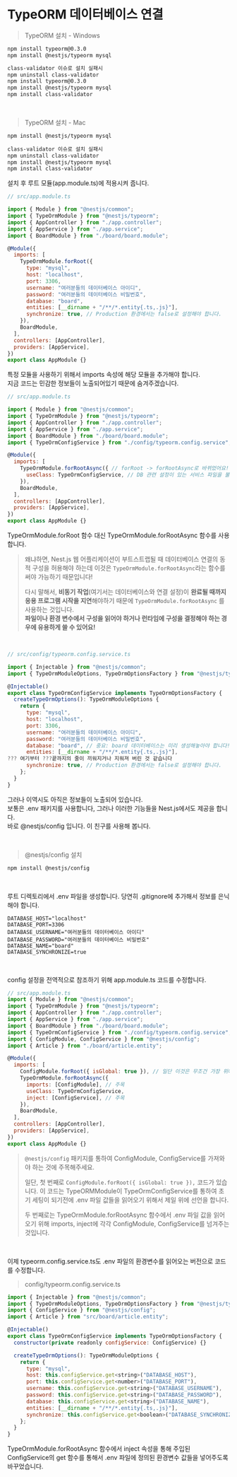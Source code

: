 # TypeORM 데이터베이스 연결

> TypeORM 설치 - Windows
```bash
npm install typeorm@0.3.0
npm install @nestjs/typeorm mysql

class-validator 이슈로 설치 실패시
npm uninstall class-validator
npm install typeorm@0.3.0
npm install @nestjs/typeorm mysql
npm install class-validator
```

<br>

> TypeORM 설치 - Mac

```bash
npm install @nestjs/typeorm mysql
 
class-validator 이슈로 설치 실패시
npm uninstall class-validator
npm install @nestjs/typeorm mysql
npm install class-validator
```

설치 후 루트 모듈(app.module.ts)에 적용시켜 줍니다.
```JavaScript
// src/app.module.ts

import { Module } from "@nestjs/common";
import { TypeOrmModule } from "@nestjs/typeorm";
import { AppController } from "./app.controller";
import { AppService } from "./app.service";
import { BoardModule } from "./board/board.module";

@Module({
  imports: [
    TypeOrmModule.forRoot({
      type: "mysql",
      host: "localhost",
      port: 3306,
      username: "여러분들의 데이터베이스 아이디",
      password: "여러분들의 데이터베이스 비밀번호",
      database: "board",
      entities: [__dirname + "/**/*.entity{.ts,.js}"],
      synchronize: true, // Production 환경에서는 false로 설정해야 합니다.
    }),
    BoardModule,
  ],
  controllers: [AppController],
  providers: [AppService],
})
export class AppModule {}
```
특정 모듈을 사용하기 위해서 imports 속성에 해당 모듈을 추가해야 합니다.  
지금 코드는 민감한 정보들이 노출되어있기 때문에 숨겨주겠습니다.

```JavaScript
// src/app.module.ts

import { Module } from "@nestjs/common";
import { TypeOrmModule } from "@nestjs/typeorm";
import { AppController } from "./app.controller";
import { AppService } from "./app.service";
import { BoardModule } from "./board/board.module";
import { TypeOrmConfigService } from "./config/typeorm.config.service";

@Module({
  imports: [
    TypeOrmModule.forRootAsync({ // forRoot -> forRootAsync로 바뀌었어요!
      useClass: TypeOrmConfigService, // DB 관련 설정이 있는 서비스 파일을 불러와요!
    }),
    BoardModule,
  ],
  controllers: [AppController],
  providers: [AppService],
})
export class AppModule {}
```
TypeOrmModule.forRoot 함수 대신 TypeOrmModule.forRootAsync 함수를 사용 합니다.
> 왜냐하면, Nest.js 웹 어플리케이션이 부트스트랩될 때 데이터베이스 연결의 동적 구성을 허용해야 하는데 이것은 `TypeOrmModule.forRootAsync`라는 함수를 써야 가능하기 때문입니다!  
> 
> 다시 말해서, **비동기 작업**(여기서는 데이터베이스와 연결 설정)이 **완료될 때까지 응용 프로그램 시작을 지연**해야하기 때문에 `TypeOrmModule.forRootAsync` 를 사용하는 것입니다.  
> **파일이나 환경 변수에서 구성을 읽어야 하거나 런타임에 구성을 결정해야 하는 경우에 유용하게 쓸 수 있어요!**

<br>

```JavaScript
// src/config/typeorm.config.service.ts

import { Injectable } from "@nestjs/common";
import { TypeOrmModuleOptions, TypeOrmOptionsFactory } from "@nestjs/typeorm";

@Injectable()
export class TypeOrmConfigService implements TypeOrmOptionsFactory {
  createTypeOrmOptions(): TypeOrmModuleOptions {
    return {
      type: "mysql",
      host: "localhost",
      port: 3306,
      username: "여러분들의 데이터베이스 아이디",
      password: "여러분들의 데이터베이스 비밀번호",
      database: "board", // 중요: board 데이터베이스는 미리 생성해놓아야 합니다!
      entities: [__dirname + "/**/*.entity{.ts,.js}"],
??? 여기부터 ???끝까지의 줄이 끼워지거나 지워져 버린 것 같습니다
      synchronize: true, // Production 환경에서는 false로 설정해야 합니다.
    };
  }
}
```
그러나 이역시도 아직은 정보들이 노출되어 있습니다.  
보통은 .env 패키지를 사용합니다, 그러나 이러한 기능들을 Nest.js에서도 제공을 합니다.  
바로 @nestjs/config 입니다. 이 친구를 사용해 봅니다.

<br>

> @nestjs/config 설치
```bash
npm install @nestjs/config
```

<br>

루트 디렉토리에서 .env 파일을 생성합니다. 당연히 .gitignore에 추가해서 정보를 은닉해야 합니다.
```text
DATABASE_HOST="localhost"
DATABASE_PORT=3306
DATABASE_USERNAME="여러분들의 데이터베이스 아이디"
DATABASE_PASSWORD="여러분들의 데이터베이스 비밀번호"
DATABASE_NAME="board"
DATABASE_SYNCHRONIZE=true
```

<br>

config 설정을 전역적으로 참조하기 위해 app.module.ts 코드를 수정합니다.

```JavaScript
// src/app.module.ts
import { Module } from "@nestjs/common";
import { TypeOrmModule } from "@nestjs/typeorm";
import { AppController } from "./app.controller";
import { AppService } from "./app.service";
import { BoardModule } from "./board/board.module";
import { TypeOrmConfigService } from "./config/typeorm.config.service";
import { ConfigModule, ConfigService } from "@nestjs/config";
import { Article } from "./board/article.entity";

@Module({
  imports: [
    ConfigModule.forRoot({ isGlobal: true }), // 일단 이것은 무조건 가장 위에서!
    TypeOrmModule.forRootAsync({
      imports: [ConfigModule], // 주목
      useClass: TypeOrmConfigService,
      inject: [ConfigService], // 주목
    }),
    BoardModule,
  ],
  controllers: [AppController],
  providers: [AppService],
})
export class AppModule {}
```
> `@nestjs/config` 패키지를 통하여 ConfigModule, ConfigService를 가져와야 하는 것에 주목해주세요. 
> 
> 일단, 첫 번째로 `ConfigModule.forRoot({ isGlobal: true }),` 코드가 있습니다. 이 코드는 TypeORMModule이 TypeOrmConfigService를 통하여 초기 세팅이 되기전에 .env 파일 값들을 읽어오기 위해서 제일 위에 선언을 합니다. 
> 
> 두 번째로는 TypeOrmModule.forRootAsync 함수에서 .env 파일 값을 읽어오기 위해 imports, inject에 각각 ConfigModule, ConfigService를 넘겨주는 것입니다.

<br>

이제 typeorm.config.service.ts도 .env 파일의 환경변수를 읽어오는 버전으로 코드를 수정합니다.
> config/typeorm.config.service.ts
```Javascript
import { Injectable } from "@nestjs/common";
import { TypeOrmModuleOptions, TypeOrmOptionsFactory } from "@nestjs/typeorm";
import { ConfigService } from "@nestjs/config";
import { Article } from "src/board/article.entity";

@Injectable()
export class TypeOrmConfigService implements TypeOrmOptionsFactory {
  constructor(private readonly configService: ConfigService) {}

  createTypeOrmOptions(): TypeOrmModuleOptions {
    return {
      type: "mysql",
      host: this.configService.get<string>("DATABASE_HOST"),
      port: this.configService.get<number>("DATABASE_PORT"),
      username: this.configService.get<string>("DATABASE_USERNAME"),
      password: this.configService.get<string>("DATABASE_PASSWORD"),
      database: this.configService.get<string>("DATABASE_NAME"),
      entities: [__dirname + "/**/*.entity{.ts,.js}"],
      synchronize: this.configService.get<boolean>("DATABASE_SYNCHRONIZE"),
    };
  }
}
```
TypeOrmModule.forRootAsync 함수에서 inject 속성을 통해 주입된 ConfigService의 get 함수를 통해서 .env 파일에 정의된 환경변수 값들을 넣어주도록 바꾸었습니다.

